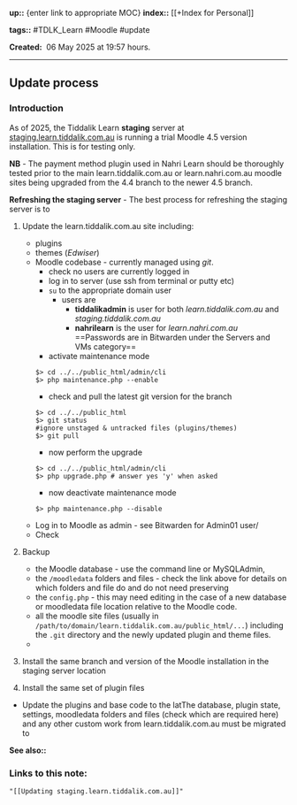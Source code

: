 **up::** {enter link to appropriate MOC}
**index::** [[+Index for Personal]]

**tags::** #TDLK_Learn #Moodle #update 

**Created:**  06 May 2025 at  19:57 hours.
___
## Update process
### Introduction
As of 2025, the Tiddalik Learn **staging** server at [staging.learn.tiddalik.com.au](https://staging.learn.tiddalik.com.au) is running a trial Moodle 4.5 version installation. This is for testing only.

**NB** - The payment method plugin used in Nahri Learn should be thoroughly tested prior to the main learn.tiddalik.com.au or learn.nahri.com.au moodle sites being upgraded from the 4.4 branch to the newer 4.5 branch.

**Refreshing the staging server** - The best process for refreshing the staging server is to 
1. Update the learn.tiddalik.com.au site including:
	- plugins
	- themes (_Edwiser_)
	- Moodle codebase - currently managed using *git*.
		- check no users are currently logged in
		- log in to server (use ssh from terminal or putty etc)
		- `su` to the appropriate domain user
			- users are 
				- **tiddalikadmin** is user for both *learn.tiddalik.com.au* and *staging.tiddalik.com.au*
				- **nahrilearn** is the user for *learn.nahri.com.au*
			 ==Passwords are in Bitwarden under the Servers and VMs category== 
		- activate maintenance mode
		```
		$> cd ../../public_html/admin/cli
		$> php maintenance.php --enable		
		```
		-  check and pull the latest git version for the branch
		```
		$> cd ../../public_html
		$> git status 
		#ignore unstaged & untracked files (plugins/themes)
		$> git pull
		```
		- now perform the  upgrade
		```
		$> cd ../../public_html/admin/cli
		$> php upgrade.php # answer yes 'y' when asked
		```
		- now deactivate maintenance mode
		```
		$> php maintenance.php --disable
		```
	- Log in to Moodle as admin - see Bitwarden for Admin01 user/
	- Check 


2. Backup
	- the Moodle database - use the command line or MySQLAdmin,
	- the `/moodledata` folders and files - check the link above for details on which folders and file do and do not need preserving
	- the `config.php` - this may need editing in the case of a new database or moodledata file location relative to the Moodle code.
	- all the moodle site files (usually in `/path/to/domain/learn.tiddalik.com.au/public_html/...`) including the `.git` directory and the newly updated plugin and theme files.
	- 
3. Install the same branch and version of the Moodle installation in the staging server location
4. Install the same set of plugin files 
- Update the plugins and base code to the latThe database, plugin state, settings, moodledata folders and files (check which are required here) and any other custom work from learn.tiddalik.com.au  must be migrated to 



**See also::** 

### Links to this note:
```query
"[[Updating staging.learn.tiddalik.com.au]]"
```

